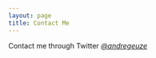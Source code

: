 ```yaml
---
layout: page
title: Contact Me
---
```


Contact me through Twitter _[@andregeuze](https://twitter.com/andregeuze)_
